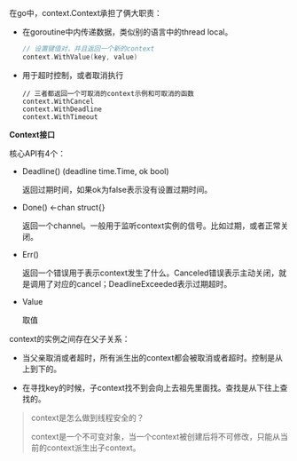 在go中，context.Context承担了俩大职责：

- 在goroutine中内传递数据，类似别的语言中的thread local。

  ```go
  // 设置键值对，并且返回一个新的context
  context.WithValue(key, value)
  ```

- 用于超时控制，或者取消执行

  ```
  // 三者都返回一个可取消的context示例和可取消的函数
  context.WithCancel
  context.WithDeadline
  context.WithTimeout
  ```



**Context接口**

核心API有4个：

- Deadline() (deadline time.Time, ok bool)

  返回过期时间，如果ok为false表示没有设置过期时间。

- Done() <-chan struct{}

  返回一个channel。一般用于监听context实例的信号。比如过期，或者正常关闭。

- Err()

  返回一个错误用于表示context发生了什么。Canceled错误表示主动关闭，就是调用了对应的cancel；DeadlineExceeded表示过期超时。

- Value

  取值



context的实例之间存在父子关系：

- 当父亲取消或者超时，所有派生出的context都会被取消或者超时。控制是从上到下的。

- 在寻找key的时候，子context找不到会向上去祖先里面找。查找是从下往上查找的。





> context是怎么做到线程安全的？
>
> context是一个不可变对象，当一个context被创建后将不可修改，只能从当前的context派生出子context。



